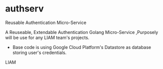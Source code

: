 # authserv
Reusable Authentication Micro-Service

A Reuseable, Extendable Authentication Golang Micro-Service
,Purposely will be use for any LIAM team's projects.

* Base code is using Google Cloud Platform's Datastore as database storing user's credentials.

LIAM
